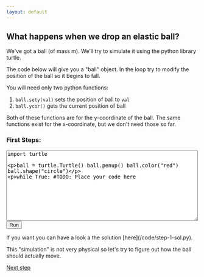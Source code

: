 ```yaml
---
layout: default
---
```


##  What happens when we drop an elastic ball?

We've got a ball (of mass m).
We'll try to simulate it using the python library turtle.

The code below will give you a "ball" object.
In the loop try to modify the position of the ball so it begins to fall.

You will need only two python functions:
1. `ball.sety(val)` sets the position of ball to `val`
1. `ball.ycor()` gets the current position of ball

Both of these functions are for the y-coordinate of the ball.
The same functions exist for the x-coordinate, but we don't need those so far.

<html> 
<head> 
<script src="https://ajax.googleapis.com/ajax/libs/jquery/1.9.0/jquery.min.js" type="text/javascript"></script> 
<script src="js/skulpt.min.js" type="text/javascript"></script> 
<script src="js/skulpt-stdlib.js" type="text/javascript"></script> 

</head> 

<body> 

<script type="text/javascript"> 

function builtinRead(x) {
    if (Sk.builtinFiles === undefined || Sk.builtinFiles["files"][x] === undefined)
            throw "File not found: '" + x + "'";
    return Sk.builtinFiles["files"][x];
}

function runit() {
   var prog = document.getElementById("firststeps").value; 
   Sk.configure({output:outf, read:builtinRead}); 
   (Sk.TurtleGraphics || (Sk.TurtleGraphics = {})).target = 'first-canvas';
   var myPromise = Sk.misceval.asyncToPromise(function() {
       return Sk.importMainWithBody("<stdin>", false, prog, true);
   });
   myPromise.then(function(mod) {
       console.log('success');
   },
       function(err) {
       console.log(err.toString());
   });
}
</script> 

<h3>First Steps:</h3> 
<form> 
<textarea id="firststeps" cols="60" rows="12">import turtle

ball = turtle.Turtle()
ball.penup()
ball.color("red")
ball.shape("circle")

while True:
    #TODO: Place your code here
</textarea><br /> 
<button type="button" onclick="runit()">Run</button> 
</form>

<div id="first-canvas"></div> 

</body> 

</html> 
If you want you can have a look a the solution [here](/code/step-1-sol.py).

This "simulation" is not very physical so let's try to figure out how the ball should actually move.

[Next step](/durham-hackathon/newton.html)

